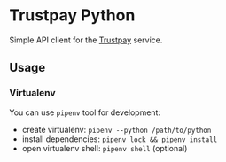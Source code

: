 # Trustpay Python

Simple API client for the [Trustpay](https://www.trustpay.eu/) service.

## Usage

### Virtualenv
You can use `pipenv` tool for development: 
 - create virtualenv: `pipenv --python /path/to/python`
 - install dependencies: `pipenv lock && pipenv install`
 - open virtualenv shell: `pipenv shell` (optional)